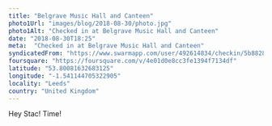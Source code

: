 ```yaml
---
title: "Belgrave Music Hall and Canteen"
photo1Url: "images/blog/2018-08-30/photo.jpg"
photo1Alt: "Checked in at Belgrave Music Hall and Canteen"
date: "2018-08-30T18:25"
meta:  "Checked in at Belgrave Music Hall and Canteen"
syndicatedFrom: "https://www.swarmapp.com/user/492614834/checkin/5b88287928374e002c7f6bbd"
foursquare: "https://foursquare.com/v/4e01d0e8cc3fe1394f7134df"
latitude: "53.80081632683125"
longitude: "-1.541144705322905"
locality: "Leeds"
country: "United Kingdom"
---
```

Hey Stac! Time!
